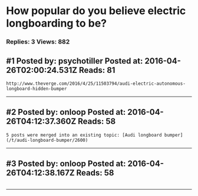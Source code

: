 # How popular do you believe electric longboarding to be?

### Replies: 3 Views: 882

## \#1 Posted by: psychotiller Posted at: 2016-04-26T02:00:24.531Z Reads: 81

```
http://www.theverge.com/2016/4/25/11503794/audi-electric-autonomous-longboard-hidden-bumper
```

---
## \#2 Posted by: onloop Posted at: 2016-04-26T04:12:37.360Z Reads: 58

```
5 posts were merged into an existing topic: [Audi longboard bumper](/t/audi-longboard-bumper/2600)
```

---
## \#3 Posted by: onloop Posted at: 2016-04-26T04:12:38.167Z Reads: 58

```

```

---
